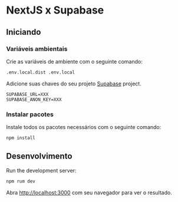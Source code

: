 # NextJS x Supabase

## Iniciando

### Variáveis ​​ambientais

Crie as variáveis de ambiente com o seguinte comando:
```bash
.env.local.dist .env.local
```

Adicione suas chaves do seu projeto [Supabase](https://app.supabase.io/) project.

```dotenv
SUPABASE_URL=XXX
SUPABASE_ANON_KEY=XXX
```

### Instalar pacotes

Instale todos os pacotes necessários com o seguinte comando:
```bash
npm install
```

## Desenvolvimento
Run the development server:

```bash
npm rum dev
```

Abra [http://localhost:3000](http://localhost:3000) com seu navegador para ver o resultado.
